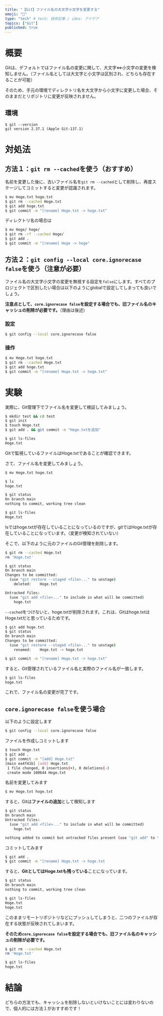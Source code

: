 ```yaml
---
title: "【Git】ファイル名の大文字小文字を変更する"
emoji: "🌊"
type: "tech" # tech: 技術記事 / idea: アイデア
topics: ["Git"]
published: true
---
```


# 概要
Gitは、デフォルトではファイル名の変更に関して、大文字⇔小文字の変更を検知しません。（ファイル名としては大文字と小文字は区別され、どちらも存在することが可能） 

そのため、手元の環境でディレクトリ名を大文字から小文字に変更した場合、そのままだとリポジトリに変更が反映されません。

## 環境

```
$ git --version
git version 2.37.1 (Apple Git-137.1)
```

# 対処法

## 方法１：`git rm --cached`を使う（おすすめ）

名前を変更した後に、古いファイル名を`git rm --cached`として削除し、再度ステージしてコミットすると変更が認識されます。

```bash
$ mv Hoge.txt hoge.txt
$ git rm --cached Hoge.txt
$ git add hoge.txt
$ git commit -m "[rename] Hoge.txt -> hoge.txt"
```

ディレクトリ名の場合は
```bash
$ mv Hoge/ hoge/
$ git rm -rf --cached Hoge/
$ git add .
$ git commit -m "[rename] Hoge -> hoge"
```

## 方法２：`git config --local core.ignorecase false`を使う（注意が必要）

ファイル名の大文字小文字の変更を無視する設定を`false`にします。すべてのプロジェクトで区別したい場合は以下のようにglobalで設定してしまっても良いでしょう。

**注意点として、`core.ignorecase false`を設定する場合でも、旧ファイル名のキャッシュの削除が必要です。**（理由は後述）

### 設定
```bash
$ git config --local core.ignorecase false
```

### 操作
```bash
$ mv Hoge.txt hoge.txt
$ git rm --cached Hoge.txt
$ git add hoge.txt
$ git commit -m "[rename] Hoge.txt -> hoge.txt"
```


# 実験

実際に、Git管理下でファイル名を変更して検証してみましょう。

```bash
$ mkdir test && cd test
$ git init
$ touch Hoge.txt
$ git add . && git commit -m "Hoge.txtを追加"
```

```bash
$ git ls-files
Hoge.txt
```

Gitで監視しているファイルはHoge.txtであることが確認できます。

さて、ファイル名を変更してみましょう。

```bash
$ mv Hoge.txt hoge.txt
```

```bash
$ ls
hoge.txt

$ git status              
On branch main
nothing to commit, working tree clean

$ git ls-files                    
Hoge.txt
```

lsではhoge.txtが存在していることになっているのですが、gitではHoge.txtが存在していることになっています。（変更が検知されていない）

そこで、以下のように元のファイルのGit管理を削除します。

```bash
$ git rm --cached Hoge.txt 
rm 'Hoge.txt'

$ git status
On branch main
Changes to be committed:
  (use "git restore --staged <file>..." to unstage)
	deleted:    Hoge.txt

Untracked files:
  (use "git add <file>..." to include in what will be committed)
	hoge.txt
```

`--cached`をつけないと、hoge.txtが削除されます。これは、Gitはhoge.txtはHoge.txtだと思っているためです。

```bash
$ git add hoge.txt
$ git status
On branch main
Changes to be committed:
  (use "git restore --staged <file>..." to unstage)
	renamed:    Hoge.txt -> hoge.txt

$ git commit -m "[rename] Hoge.txt -> hoge.txt"
```

すると、Git管理されているファイル名と実際のファイル名が一致します。

```bash
$ git ls-files
hoge.txt
```

これで、ファイル名の変更が完了です。

## `core.ignorecase false`を使う場合

以下のように設定します
```bash
$ git config --local core.ignorecase false
```

ファイルを作成しコミットします
```bash
$ touch Hoge.txt
$ git add .
$ git commit -m "[add] Hoge.txt"
[main ea4f41b] [add] Hoge.txt
 1 file changed, 0 insertions(+), 0 deletions(-)
 create mode 100644 Hoge.txt
```

名前を変更してみます
```bash
$ mv Hoge.txt hoge.txt
```

すると、Gitは**ファイルの追加**として検知します
```bash
$ git status
On branch main
Untracked files:
  (use "git add <file>..." to include in what will be committed)
	hoge.txt

nothing added to commit but untracked files present (use "git add" to track)
```

コミットしてみます
```bash
$ git add .
$ git commit -m "[rename] Hoge.txt -> hoge.txt
```

すると、**GitとしてはHoge.txtも残っている**ことになっています。
```bash
$ git status
On branch main
nothing to commit, working tree clean

$ git ls-files
Hoge.txt
hoge.txt
```

このままリモートリポジトリなどにプッシュしてしまうと、二つのファイルが存在する状態が反映されてしまいます。

**そのため`core.ignorecase false`を設定する場合でも、旧ファイル名のキャッシュの削除が必要です。**

```bash
$ git rm --cached Hoge.txt
rm 'Hoge.txt'

$ git ls-files 
hoge.txt
```

# 結論
どちらの方法でも、キャッシュを削除しないといけないことには変わりないので、個人的には方法１がおすすめです！
